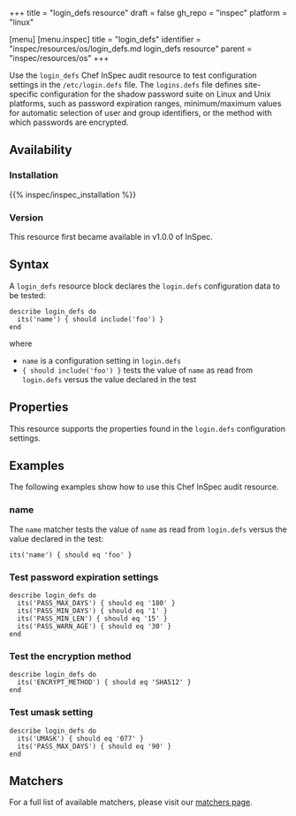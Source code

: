 +++
title = "login_defs resource"
draft = false
gh_repo = "inspec"
platform = "linux"

[menu]
  [menu.inspec]
    title = "login_defs"
    identifier = "inspec/resources/os/login_defs.md login_defs resource"
    parent = "inspec/resources/os"
+++

Use the `login_defs` Chef InSpec audit resource to test configuration settings in the `/etc/login.defs` file. The `logins.defs` file defines site-specific configuration for the shadow password suite on Linux and Unix platforms, such as password expiration ranges, minimum/maximum values for automatic selection of user and group identifiers, or the method with which passwords are encrypted.

## Availability

### Installation

{{% inspec/inspec_installation %}}

### Version

This resource first became available in v1.0.0 of InSpec.

## Syntax

A `login_defs` resource block declares the `login.defs` configuration data to be tested:

    describe login_defs do
      its('name') { should include('foo') }
    end

where

- `name` is a configuration setting in `login.defs`
- `{ should include('foo') }` tests the value of `name` as read from `login.defs` versus the value declared in the test

## Properties

This resource supports the properties found in the `login.defs` configuration settings.

## Examples

The following examples show how to use this Chef InSpec audit resource.

### name

The `name` matcher tests the value of `name` as read from `login.defs` versus the value declared in the test:

    its('name') { should eq 'foo' }

### Test password expiration settings

    describe login_defs do
      its('PASS_MAX_DAYS') { should eq '180' }
      its('PASS_MIN_DAYS') { should eq '1' }
      its('PASS_MIN_LEN') { should eq '15' }
      its('PASS_WARN_AGE') { should eq '30' }
    end

### Test the encryption method

    describe login_defs do
      its('ENCRYPT_METHOD') { should eq 'SHA512' }
    end

### Test umask setting

    describe login_defs do
      its('UMASK') { should eq '077' }
      its('PASS_MAX_DAYS') { should eq '90' }
    end

## Matchers

For a full list of available matchers, please visit our [matchers page](/inspec/matchers/).
